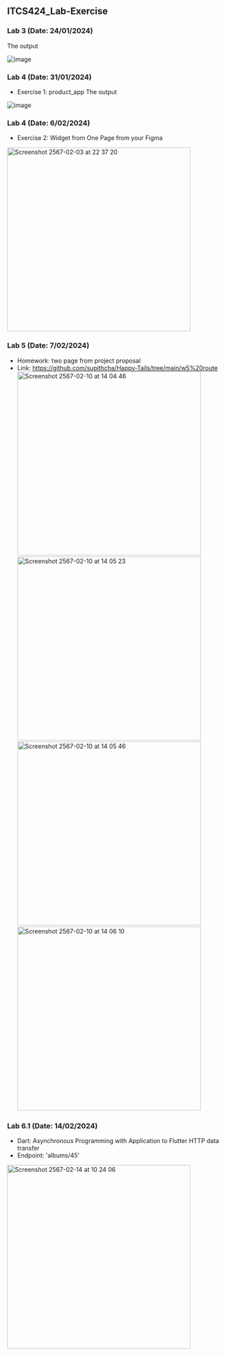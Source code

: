 ## ITCS424_Lab-Exercise

### Lab 3 (Date: 24/01/2024)
The output

![image](https://github.com/supithcha/ITCS424_Lab-Exercise/assets/106173639/6f86ff6f-2157-4203-bda0-f8654bc2a029)

### Lab 4 (Date: 31/01/2024) 
- Exercise 1: product_app
The output

![image](https://github.com/supithcha/ITCS424_Lab-Exercise/assets/106173639/8dadad40-5422-4fc2-b562-a95a9eb4245a)

### Lab 4 (Date: 6/02/2024) 
- Exercise 2: Widget from One Page from your Figma
<img width="428" alt="Screenshot 2567-02-03 at 22 37 20" src="https://github.com/supithcha/Happy-Tails/assets/106173639/7a2fed38-2af2-41cf-8772-a5768af70a06">

### Lab 5 (Date: 7/02/2024)
- Homework: two page from project proposal <br>
- Link: https://github.com/supithcha/Happy-Tails/tree/main/w5%20route <br>
<img width="428" alt="Screenshot 2567-02-10 at 14 04 46" src="https://github.com/supithcha/ITCS424_Lab-Exercise/assets/106173639/501bd8be-5635-44f8-bf98-79a732923c8c"> <br>
<img width="428" alt="Screenshot 2567-02-10 at 14 05 23" src="https://github.com/supithcha/ITCS424_Lab-Exercise/assets/106173639/557c231c-fe13-4758-a51e-d9770a343e32"> <br>
<img width="428" alt="Screenshot 2567-02-10 at 14 05 46" src="https://github.com/supithcha/ITCS424_Lab-Exercise/assets/106173639/2203ee20-c659-46eb-a329-8d4aa49cea5c"> <br>
<img width="428" alt="Screenshot 2567-02-10 at 14 06 10" src="https://github.com/supithcha/ITCS424_Lab-Exercise/assets/106173639/77a809ea-f469-4bce-8842-27b8e3fa3682"> <br>

### Lab 6.1 (Date: 14/02/2024)
- Dart: Asynchronous Programming with Application to Flutter HTTP data transfer
- Endpoint: 'albums/45'
<img width="428" alt="Screenshot 2567-02-14 at 10 24 06" src="https://github.com/supithcha/ITCS424_Lab-Exercise/assets/106173639/9d806bd5-b5bb-4c2c-b866-5c854a61e6f6">

